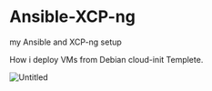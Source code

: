 # Ansible-XCP-ng
my Ansible and XCP-ng setup

How i deploy VMs from Debian cloud-init Templete.

![Untitled](https://user-images.githubusercontent.com/94775329/226711797-2e8ee3fd-1072-4db8-8ed8-dd944ff53e7b.png)

